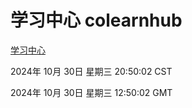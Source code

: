 # 学习中心 colearnhub
[学习中心](http://219.139.197.74:56308/colearnhub/)

2024年 10月 30日 星期三 20:50:02 CST

2024年 10月 30日 星期三 12:50:02 GMT
